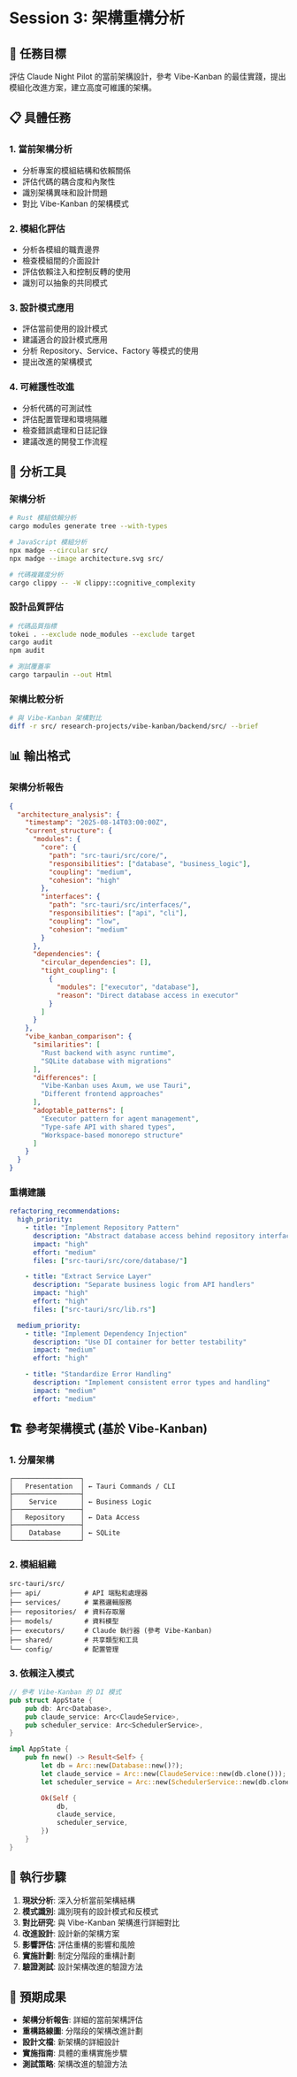 # Session 3: 架構重構分析

## 🎯 任務目標

評估 Claude Night Pilot 的當前架構設計，參考 Vibe-Kanban 的最佳實踐，提出模組化改進方案，建立高度可維護的架構。

## 📋 具體任務

### 1. 當前架構分析

- 分析專案的模組結構和依賴關係
- 評估代碼的耦合度和內聚性
- 識別架構異味和設計問題
- 對比 Vibe-Kanban 的架構模式

### 2. 模組化評估

- 分析各模組的職責邊界
- 檢查模組間的介面設計
- 評估依賴注入和控制反轉的使用
- 識別可以抽象的共同模式

### 3. 設計模式應用

- 評估當前使用的設計模式
- 建議適合的設計模式應用
- 分析 Repository、Service、Factory 等模式的使用
- 提出改進的架構模式

### 4. 可維護性改進

- 分析代碼的可測試性
- 評估配置管理和環境隔離
- 檢查錯誤處理和日誌記錄
- 建議改進的開發工作流程

## 🔧 分析工具

### 架構分析

```bash
# Rust 模組依賴分析
cargo modules generate tree --with-types

# JavaScript 模組分析
npx madge --circular src/
npx madge --image architecture.svg src/

# 代碼複雜度分析
cargo clippy -- -W clippy::cognitive_complexity
```

### 設計品質評估

```bash
# 代碼品質指標
tokei . --exclude node_modules --exclude target
cargo audit
npm audit

# 測試覆蓋率
cargo tarpaulin --out Html
```

### 架構比較分析

```bash
# 與 Vibe-Kanban 架構對比
diff -r src/ research-projects/vibe-kanban/backend/src/ --brief
```

## 📊 輸出格式

### 架構分析報告

```json
{
  "architecture_analysis": {
    "timestamp": "2025-08-14T03:00:00Z",
    "current_structure": {
      "modules": {
        "core": {
          "path": "src-tauri/src/core/",
          "responsibilities": ["database", "business_logic"],
          "coupling": "medium",
          "cohesion": "high"
        },
        "interfaces": {
          "path": "src-tauri/src/interfaces/",
          "responsibilities": ["api", "cli"],
          "coupling": "low",
          "cohesion": "medium"
        }
      },
      "dependencies": {
        "circular_dependencies": [],
        "tight_coupling": [
          {
            "modules": ["executor", "database"],
            "reason": "Direct database access in executor"
          }
        ]
      }
    },
    "vibe_kanban_comparison": {
      "similarities": [
        "Rust backend with async runtime",
        "SQLite database with migrations"
      ],
      "differences": [
        "Vibe-Kanban uses Axum, we use Tauri",
        "Different frontend approaches"
      ],
      "adoptable_patterns": [
        "Executor pattern for agent management",
        "Type-safe API with shared types",
        "Workspace-based monorepo structure"
      ]
    }
  }
}
```

### 重構建議

```yaml
refactoring_recommendations:
  high_priority:
    - title: "Implement Repository Pattern"
      description: "Abstract database access behind repository interfaces"
      impact: "high"
      effort: "medium"
      files: ["src-tauri/src/core/database/"]

    - title: "Extract Service Layer"
      description: "Separate business logic from API handlers"
      impact: "high"
      effort: "high"
      files: ["src-tauri/src/lib.rs"]

  medium_priority:
    - title: "Implement Dependency Injection"
      description: "Use DI container for better testability"
      impact: "medium"
      effort: "high"

    - title: "Standardize Error Handling"
      description: "Implement consistent error types and handling"
      impact: "medium"
      effort: "medium"
```

## 🏗️ 參考架構模式 (基於 Vibe-Kanban)

### 1. 分層架構

```
┌─────────────────┐
│   Presentation  │ ← Tauri Commands / CLI
├─────────────────┤
│    Service      │ ← Business Logic
├─────────────────┤
│   Repository    │ ← Data Access
├─────────────────┤
│    Database     │ ← SQLite
└─────────────────┘
```

### 2. 模組組織

```
src-tauri/src/
├── api/           # API 端點和處理器
├── services/      # 業務邏輯服務
├── repositories/  # 資料存取層
├── models/        # 資料模型
├── executors/     # Claude 執行器 (參考 Vibe-Kanban)
├── shared/        # 共享類型和工具
└── config/        # 配置管理
```

### 3. 依賴注入模式

```rust
// 參考 Vibe-Kanban 的 DI 模式
pub struct AppState {
    pub db: Arc<Database>,
    pub claude_service: Arc<ClaudeService>,
    pub scheduler_service: Arc<SchedulerService>,
}

impl AppState {
    pub fn new() -> Result<Self> {
        let db = Arc::new(Database::new()?);
        let claude_service = Arc::new(ClaudeService::new(db.clone()));
        let scheduler_service = Arc::new(SchedulerService::new(db.clone()));

        Ok(Self {
            db,
            claude_service,
            scheduler_service,
        })
    }
}
```

## 🚀 執行步驟

1. **現狀分析**: 深入分析當前架構結構
2. **模式識別**: 識別現有的設計模式和反模式
3. **對比研究**: 與 Vibe-Kanban 架構進行詳細對比
4. **改進設計**: 設計新的架構方案
5. **影響評估**: 評估重構的影響和風險
6. **實施計劃**: 制定分階段的重構計劃
7. **驗證測試**: 設計架構改進的驗證方法

## 📝 預期成果

- **架構分析報告**: 詳細的當前架構評估
- **重構路線圖**: 分階段的架構改進計劃
- **設計文檔**: 新架構的詳細設計
- **實施指南**: 具體的重構實施步驟
- **測試策略**: 架構改進的驗證方法
